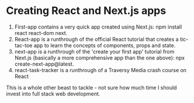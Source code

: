# Creating React and Next.js apps

1. First-app contains a very quick app created using Next.js: npm install react react-dom next.
2. React-app is a runthrough of the official React tutorial that creates a tic-tac-toe app to learn the concepts of components, props and state.
3. next-app is a runthrough of the 'create your first app' tutorial from Next.js (basically a more comprehensive app than the one above): npx create-next-app@latest.
4. react-task-tracker is a runthrough of a Traversy Media crash course on React

This is a whole other beast to tackle - not sure how much time I should invest into full stack web development.